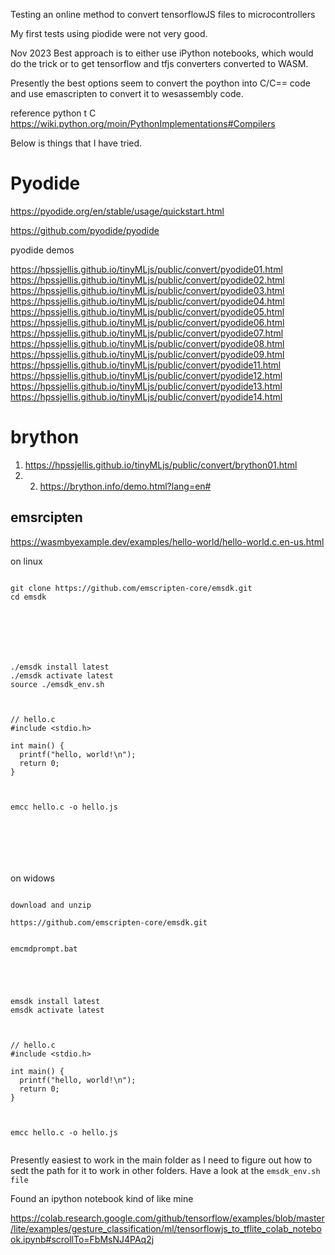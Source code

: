 Testing an online method to convert tensorflowJS files to microcontrollers



My first tests using piodide were not very good.


Nov 2023 Best approach is to either use iPython notebooks, which would do the trick or to get tensorflow and tfjs converters converted to WASM.

Presently the best options seem to convert the poython into C/C== code and use emascripten to convert it to  wesassembly code.

reference python t C   https://wiki.python.org/moin/PythonImplementations#Compilers








Below is things that I have tried.

# Pyodide

https://pyodide.org/en/stable/usage/quickstart.html

https://github.com/pyodide/pyodide

pyodide demos

https://hpssjellis.github.io/tinyMLjs/public/convert/pyodide01.html    
https://hpssjellis.github.io/tinyMLjs/public/convert/pyodide02.html    
https://hpssjellis.github.io/tinyMLjs/public/convert/pyodide03.html    
https://hpssjellis.github.io/tinyMLjs/public/convert/pyodide04.html    
https://hpssjellis.github.io/tinyMLjs/public/convert/pyodide05.html    
https://hpssjellis.github.io/tinyMLjs/public/convert/pyodide06.html    
https://hpssjellis.github.io/tinyMLjs/public/convert/pyodide07.html   
https://hpssjellis.github.io/tinyMLjs/public/convert/pyodide08.html   
https://hpssjellis.github.io/tinyMLjs/public/convert/pyodide09.html   
https://hpssjellis.github.io/tinyMLjs/public/convert/pyodide11.html   
https://hpssjellis.github.io/tinyMLjs/public/convert/pyodide12.html   
https://hpssjellis.github.io/tinyMLjs/public/convert/pyodide13.html   
https://hpssjellis.github.io/tinyMLjs/public/convert/pyodide14.html   


#  brython

1.   https://hpssjellis.github.io/tinyMLjs/public/convert/brython01.html
2.   2. https://brython.info/demo.html?lang=en#




## emsrcipten  


https://wasmbyexample.dev/examples/hello-world/hello-world.c.en-us.html

on linux

```

git clone https://github.com/emscripten-core/emsdk.git
cd emsdk







./emsdk install latest
./emsdk activate latest
source ./emsdk_env.sh



// hello.c
#include <stdio.h>

int main() {
  printf("hello, world!\n");
  return 0;
}



emcc hello.c -o hello.js







```


on widows


```

download and unzip

https://github.com/emscripten-core/emsdk.git


emcmdprompt.bat





emsdk install latest
emsdk activate latest



// hello.c
#include <stdio.h>

int main() {
  printf("hello, world!\n");
  return 0;
}



emcc hello.c -o hello.js


```


Presently easiest to work in the main folder as I need to figure out how to sedt the path for it to work in other folders. Have a look at the ```emsdk_env.sh file```


Found an ipython notebook kind of like mine

https://colab.research.google.com/github/tensorflow/examples/blob/master/lite/examples/gesture_classification/ml/tensorflowjs_to_tflite_colab_notebook.ipynb#scrollTo=FbMsNJ4PAq2j



